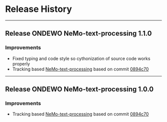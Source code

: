 # Release History

*****************

## Release ONDEWO NeMo-text-processing 1.1.0

### Improvements

* Fixed typing and code style so cythonization of source code works properly
* Tracking based [NeMo-text-processing](https://github.com/NVIDIA/NeMo-text-processing) based on
  commit [0894c70](https://github.com/NVIDIA/NeMo-text-processing/commit/0894c7012b21a62c28049083fb9ccd4152e8b235)

*****************

## Release ONDEWO NeMo-text-processing 1.0.0

### Improvements

* Tracking based [NeMo-text-processing](https://github.com/NVIDIA/NeMo-text-processing) based on
  commit [0894c70](https://github.com/NVIDIA/NeMo-text-processing/commit/0894c7012b21a62c28049083fb9ccd4152e8b235)
